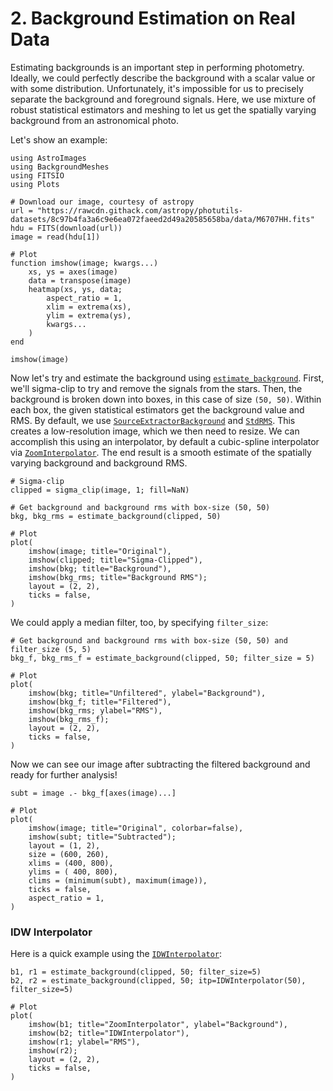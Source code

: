 # 2. Background Estimation on Real Data

Estimating backgrounds is an important step in performing photometry. Ideally, we could perfectly describe the background with a scalar value or with some distribution. Unfortunately, it's impossible for us to precisely separate the background and foreground signals. Here, we use mixture of robust statistical estimators and meshing to let us get the spatially varying background from an astronomical photo.

Let's show an example:

```@example ex
using AstroImages
using BackgroundMeshes
using FITSIO
using Plots

# Download our image, courtesy of astropy
url = "https://rawcdn.githack.com/astropy/photutils-datasets/8c97b4fa3a6c9e6ea072faeed2d49a20585658ba/data/M6707HH.fits"
hdu = FITS(download(url))
image = read(hdu[1])

# Plot
function imshow(image; kwargs...)
    xs, ys = axes(image)
    data = transpose(image)
    heatmap(xs, ys, data;
        aspect_ratio = 1,
        xlim = extrema(xs),
        ylim = extrema(ys),
        kwargs...
    )
end

imshow(image)
```

Now let's try and estimate the background using [`estimate_background`](@ref). First, we'll sigma-clip to try and remove the signals from the stars. Then, the background is broken down into boxes, in this case of size `(50, 50)`. Within each box, the given statistical estimators get the background value and RMS. By default, we use [`SourceExtractorBackground`](@ref) and [`StdRMS`](@ref). This creates a low-resolution image, which we then need to resize. We can accomplish this using an interpolator, by default a cubic-spline interpolator via [`ZoomInterpolator`](@ref). The end result is a smooth estimate of the spatially varying background and background RMS.

```@example ex
# Sigma-clip
clipped = sigma_clip(image, 1; fill=NaN)

# Get background and background rms with box-size (50, 50)
bkg, bkg_rms = estimate_background(clipped, 50)

# Plot
plot(
    imshow(image; title="Original"),
    imshow(clipped; title="Sigma-Clipped"),
    imshow(bkg; title="Background"),
    imshow(bkg_rms; title="Background RMS");
    layout = (2, 2),
    ticks = false,
)
```

We could apply a median filter, too, by specifying `filter_size`:

```@example ex
# Get background and background rms with box-size (50, 50) and filter_size (5, 5)
bkg_f, bkg_rms_f = estimate_background(clipped, 50; filter_size = 5)

# Plot
plot(
    imshow(bkg; title="Unfiltered", ylabel="Background"),
    imshow(bkg_f; title="Filtered"),
    imshow(bkg_rms; ylabel="RMS"),
    imshow(bkg_rms_f);
    layout = (2, 2),
    ticks = false,
)
```

Now we can see our image after subtracting the filtered background and ready for further analysis!

```@example ex
subt = image .- bkg_f[axes(image)...]

# Plot
plot(
    imshow(image; title="Original", colorbar=false),
    imshow(subt; title="Subtracted");
    layout = (1, 2),
    size = (600, 260),
    xlims = (400, 800),
    ylims = ( 400, 800),
    clims = (minimum(subt), maximum(image)),
    ticks = false,
    aspect_ratio = 1,
)
```

### IDW Interpolator

Here is a quick example using the [`IDWInterpolator`](@ref):

```@example ex
b1, r1 = estimate_background(clipped, 50; filter_size=5)
b2, r2 = estimate_background(clipped, 50; itp=IDWInterpolator(50), filter_size=5)

# Plot
plot(
    imshow(b1; title="ZoomInterpolator", ylabel="Background"),
    imshow(b2; title="IDWInterpolator"),
    imshow(r1; ylabel="RMS"),
    imshow(r2);
    layout = (2, 2),
    ticks = false,
)
```
